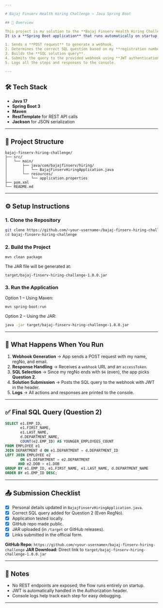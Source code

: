 ```yaml
---

# Bajaj Finserv Health Hiring Challenge – Java Spring Boot

## 🚀 Overview

This project is my solution to the **Bajaj Finserv Health Hiring Challenge (Java)**.
It is a **Spring Boot application** that runs automatically on startup and performs the following tasks:

1. Sends a **POST request** to generate a webhook.
2. Determines the correct SQL question based on my **registration number (22BCE2394 → Even → Question 2)**.
3. Builds the **SQL solution query**.
4. Submits the query to the provided webhook using **JWT authentication**.
5. Logs all the steps and responses to the console.

---
```


## 🛠️ Tech Stack

* **Java 17**
* **Spring Boot 3**
* **Maven**
* **RestTemplate** for REST API calls
* **Jackson** for JSON serialization

---

## 📂 Project Structure

```
bajaj-finserv-hiring-challenge/
├── src/
│   └── main/
│       ├── java/com/bajajfinserv/hiring/
│       │   └── BajajFinservHiringApplication.java
│       └── resources/
│           └── application.properties
├── pom.xml
└── README.md
```

---

## ⚙️ Setup Instructions

### 1. Clone the Repository

```bash
git clone https://github.com/<your-username>/bajaj-finserv-hiring-challenge.git
cd bajaj-finserv-hiring-challenge
```

### 2. Build the Project

```bash
mvn clean package
```

The JAR file will be generated at:

```
target/bajaj-finserv-hiring-challenge-1.0.0.jar
```

### 3. Run the Application

Option 1 – Using Maven:

```bash
mvn spring-boot:run
```

Option 2 – Using the JAR:

```bash
java -jar target/bajaj-finserv-hiring-challenge-1.0.0.jar
```

---

## 🔑 What Happens When You Run

1. **Webhook Generation** → App sends a POST request with my name, regNo, and email.
2. **Response Handling** → Receives a `webhook` URL and an `accessToken`.
3. **SQL Selection** → Since my regNo ends with `94` (even), the app picks **Question 2**.
4. **Solution Submission** → Posts the SQL query to the webhook with JWT in the header.
5. **Logs** → All actions and responses are printed to the console.

---

## ✅ Final SQL Query (Question 2)

```sql
SELECT e1.EMP_ID,
       e1.FIRST_NAME,
       e1.LAST_NAME,
       d.DEPARTMENT_NAME,
       COUNT(e2.EMP_ID) AS YOUNGER_EMPLOYEES_COUNT
FROM EMPLOYEE e1
JOIN DEPARTMENT d ON e1.DEPARTMENT = d.DEPARTMENT_ID
LEFT JOIN EMPLOYEE e2 
       ON e1.DEPARTMENT = e2.DEPARTMENT
      AND e2.DOB > e1.DOB
GROUP BY e1.EMP_ID, e1.FIRST_NAME, e1.LAST_NAME, d.DEPARTMENT_NAME
ORDER BY e1.EMP_ID DESC;
```

---

## 📤 Submission Checklist

* [x] Personal details updated in `BajajFinservHiringApplication.java`.
* [x] Correct SQL query added for Question 2 (Even RegNo).
* [x] Application tested locally.
* [x] GitHub repo made public.
* [x] JAR uploaded (in `/target` or GitHub releases).
* [x] Links submitted in the official form.

**GitHub Repo:** `https://github.com/<your-username>/bajaj-finserv-hiring-challenge`
**JAR Download:** Direct link to `target/bajaj-finserv-hiring-challenge-1.0.0.jar`

---

## 📝 Notes

* No REST endpoints are exposed; the flow runs entirely on startup.
* JWT is automatically handled in the Authorization header.
* Console logs help track each step for easy debugging.

---
